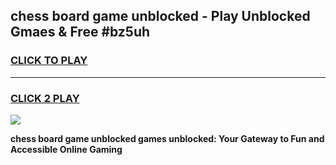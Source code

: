 
## chess board game unblocked - Play Unblocked Gmaes & Free #bz5uh
<h3>
<a href="https://premium.freeplayer.one?title=chess_board_game_unblocked&ref=03M">CLICK TO PLAY</a></h3>
<hr>

<h3>
<a href="https://premium.freeplayer.one?title=chess_board_game_unblocked&ref=03M">CLICK 2 PLAY</a>
  
</h3>

<a href="https://premium.freeplayer.one?title=chess_board_game_unblocked&ref=03M"><img src="https://clearcache.store/games.png"></a>


**chess board game unblocked games unblocked: Your Gateway to Fun and Accessible Online Gaming**
